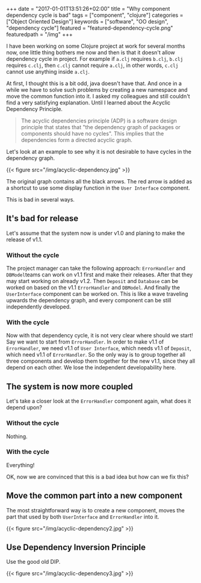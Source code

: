 +++
date = "2017-01-01T13:51:26+02:00"
title = "Why component dependency cycle is bad"
tags = ["component", "clojure"]
categories = ["Object Oriented Design"]
keywords = ["software", "OO design", "dependency cycle"]
featured = "featured-dependency-cycle.png"
featuredpath = "/img"
+++

I have been working on some Clojure project at work for several months now, one little thing bothers me now and then is that it doesn't allow dependency cycle in project. For example if `a.clj` requires `b.clj`, `b.clj` requires `c.clj`, then `c.clj` cannot require `a.clj`, in other words, `c.clj` cannot use anything inside `a.clj`.

At first, I thought this is a bit odd, java doesn't have that. And once in a while we have to solve such problems by creating a new namespace and move the common function into it. I asked my colleagues and still couldn't find a very satisfying explanation. Until I learned about the Acyclic Dependency Principle.

>The acyclic dependencies principle (ADP) is a software design principle that states that "the dependency graph of packages or components should have no cycles". This implies that the dependencies form a directed acyclic graph.

Let's look at an example to see why it is not desirable to have cycles in the dependency graph.

{{< figure src="/img/acyclic-dependency.jpg" >}}

The original graph contains all the black arrows. The red arrow is added as a shortcut to use some display function in the `User Interface` component.

This is bad in several ways.

## It's bad for release
Let's assume that the system now is under v1.0 and planing to make the release of v1.1. 

### Without the cycle
The project manager can take the following approach: `ErrorHandler` and `DBModel`teams can work on v1.1 first and make their releases. After that they may start working on already v1.2. Then `Deposit` and `Database` can be worked on based on the v1.1 `ErrorHandler` and `DBModel`. And finally the `UserInterface` component can be worked on. This is like a wave traveling upwards the dependency graph, and every component can be still independently developed.

### With the cycle
Now with that dependency cycle, it is not very clear where should we start! Say we want to start from `ErrorHandler`. In order to make v1.1 of `ErrorHandler`, we need v1.1 of `User Interface`, which needs v1.1 of `Deposit`, which need v1.1 of `ErrorHandler`. So the only way is to group together all three components and develop them together for the new v1.1, since they all depend on each other. We lose the independent developability here.

## The system is now more coupled
Let's take a closer look at the `ErrorHandler` component again, what does it depend upon?

### Without the cycle
Nothing.

### With the cycle
Everything!

OK, now we are convinced that this is a bad idea but how can we fix this?

## Move the common part into a new component
The most straightforward way is to create a new component, moves the part that used by both `UserInterface` and `ErrorHandler` into it.

{{< figure src="/img/acyclic-dependency2.jpg" >}}

## Use Dependency Inversion Principle

Use the good old DIP.

{{< figure src="/img/acyclic-dependency3.jpg" >}}

